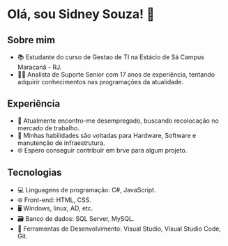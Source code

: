 # Olá, sou Sidney Souza! 👋

## Sobre mim

- 📚 Estudante do curso de Gestao de TI na Estácio de Sá Campus Maracanã - RJ.
- 👨‍💻 Analista de Suporte Senior com 17 anos de experiência, tentando adquirir conhecimentos nas programações da atualidade.

## Experiência

- 💼 Atualmente encontro-me desempregado, buscando recolocação no mercado de trabalho.
- 🔧 Minhas habilidades são voltadas para Hardware, Software e manutenção de infraestrutura.
- 🌐 Espero conseguir contribuir em brve para algum projeto.

## Tecnologias

- 💻 Linguagens de programação: C#, JavaScript.
- 🌐 Front-end: HTML, CSS.
- 🖥️ Windows, linux, AD, etc.
- 🗃️ Banco de dados: SQL Server, MySQL.
- 🧰 Ferramentas de Desenvolvimento: Visual Studio, Visual Studio Code, Git.

